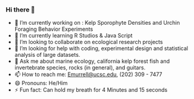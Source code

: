 ### Hi there 👋
- 🔭 I’m currently working on : Kelp Sporophyte Densities and Urchin Foraging Behavior Experiments
- 🌱 I’m currently learning R Studios & Java Script
- 👯 I’m looking to collaborate on ecological research projects
- 🤔 I’m looking for help with coding, experimental design and statistical analysis of large datasets.
- 💬 Ask me about marine ecology, california kelp forest fish and invertebrate species, rocks (in general), and guitars.
- 📫 How to reach me: Emurrell@ucsc.edu, (202) 309 - 7477
- 😄 Pronouns: He/Him
- ⚡ Fun fact: Can hold my breath for 4 Minutes and 15 seconds
